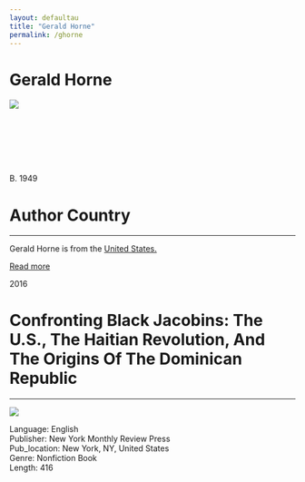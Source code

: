 ```yaml
---
layout: defaultau
title: "Gerald Horne"
permalink: /ghorne
---
```

<!-- partial:index.partial.html -->
<div class="content">
    <h1>Gerald Horne</h1>
    <div class="quote">
        <div><img src="https://www.uh.edu/class/history/faculty-and-staff/faculty-images/geraldhornenew.jpeg" class="logo"></div>
    </div>
    <div class="timeline">
        <div style="padding-bottom:100px;"></div>
        <div class="block">
            <div class="date right"><p class="right">B. 1949 </p></div>
            <div class="dot"></div>
            <div class="left first">
            <div class="author_country">
                <h1>Author Country</h1><hr>
            <div class="aclocation"><p>Gerald Horne is from the <a href="http://localhost:4000/1">United States.</a></p></div>
                <div class="acreadmore"> <a href="https://es.wikipedia.org/wiki/Alfonso_Hern%C3%A1ndez-Cat%C3%A1" target="_blank">Read more</a></div>
            </div>
            </div>
        </div>
        <div class="block">
            <div class="date left"><p class="left">2016</p></div>
            <div class="dot"></div>
            <div class="right">
                <h1>Confronting Black Jacobins: The U.S., The Haitian Revolution, And The Origins Of The Dominican Republic</h1><hr>
                <p><img src="https://m.media-amazon.com/images/I/51d47VwoOZL._SX375_BO1,204,203,200_.jpg"></p>
                <p>
                Language: English<br/>
                Publisher: New York Monthly Review Press<br/>
                Pub_location: New York, NY, United States<br/>
                Genre: Nonfiction Book<br/>
                Length: 416<br/>                   </p>
            </div>
        </div>
